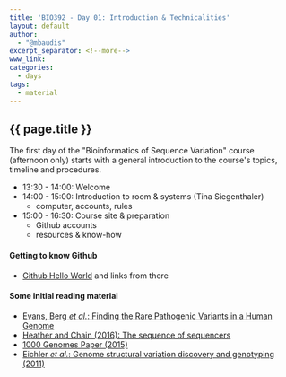 ```yaml
---
title: 'BIO392 - Day 01: Introduction & Technicalities'
layout: default
author:
  - "@mbaudis"
excerpt_separator: <!--more-->
www_link:
categories:
  - days
tags:
  - material
---
```


## {{ page.title }}

The first day of the "Bioinformatics of Sequence Variation" course (afternoon only)
starts with a general introduction to the course's topics, timeline and
procedures.

<!--more-->

* 13:30 - 14:00: Welcome
* 14:00 - 15:00: Introduction to room & systems (Tina Siegenthaler)
    - computer, accounts, rules
* 15:00 - 16:30: Course site & preparation
    - Github accounts
    - resources & know-how

#### Getting to know Github

* [Github Hello World](https://product.hubspot.com/blog/git-and-github-tutorial-for-beginners) and links from there

#### Some initial reading material

* [Evans, Berg _et al._: Finding the Rare Pathogenic Variants in a Human Genome](https://internal.baudisgroup.org/pdf/2017-05-09___Evans__Clinical_genome_sequencing__JAMA_comment.pdf)
* [Heather and Chain (2016): The sequence of sequencers](https://internal.baudisgroup.org/pdf/2016-01-15___Heather_and_Chain__The-sequence-of-sequencers__Genomics.pdf)
* [1000 Genomes Paper (2015)](https://internal.baudisgroup.org/pdf/2015-10-01___1000-Genomes-Consortium__A-global-reference-for-human-genetic-variation__Nature.pdf)
* [Eichler _et al._: Genome structural variation discovery and genotyping (2011)](https://internal.baudisgroup.org/pdf/2011-05-12___Eichler_et_al__Review_structural_variations_arrays__NatRevGen.pdf)
